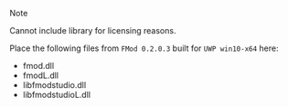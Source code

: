 > [!NOTE]
> Cannot include library for licensing reasons.  

Place the following files from `FMod 0.2.0.3` built for `UWP win10-x64` here:
  * fmod.dll
  * fmodL.dll
  * libfmodstudio.dll
  * libfmodstudioL.dll
